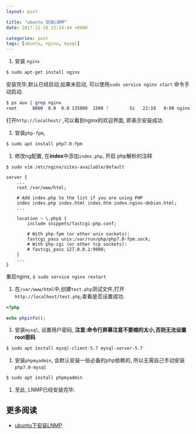 ```yaml
---
layout: post

title: "ubuntu 安装LNMP"
date: 2017-12-10 22:24:44 +0800

categories: post
tags: [ubuntu, nginx, mysql]
---
```



1. 安装 `nginx`
```bash
$ sudo apt-get install nginx
```
安装完毕,默认已经启动,如果未启动, 可以使用`sudo service nginx start` 命令手动启动.
```bash
$ ps aux | grep nginx
root      8860  0.0  0.0 135800  1508 ?        Ss   22:19   0:00 nginx: master process /usr/sbin/nginx -g daemon on; master_process on;
```
打开`http://localhost/` ,可以看到nginx的欢迎界面, 即表示安装成功.

1. 安装`php-fpm`,
```bash
$ sudo apt install php7.0-fpm
```

1. 修改ng配置, 在**index**中添加`index.php`, 开启 php解析的注释
```
$ sudo vim /etc/nginx/sites-available/default

server {
    ...
    root /var/www/html;

	# Add index.php to the list if you are using PHP
	index index.php index.html index.htm index.nginx-debian.html;
    ...

    location ~ \.php$ {
        include snippets/fastcgi-php.conf;

        # With php-fpm (or other unix sockets):
        fastcgi_pass unix:/var/run/php/php7.0-fpm.sock;
        # With php-cgi (or other tcp sockets):
        # fastcgi_pass 127.0.0.1:9000;
    }
    ...
}
```
重启nginx, `$ sudo service nginx restart`

1. 在`/var/www/html`中,创建`test.php`测试文件,打开`http://localhost/test.php`,查看是否设置成功.
```php
<?php

echo phpinfo();
```

1. 安装`mysql`, 设置用户密码, __注意:命令行屏幕注意不要缩的太小,否则无法设置root密码__
```bash
$ sudo apt install mysql-client-5.7 mysql-server-5.7
```

1. 安装`phpmyadmin`, 会默认安装一些必备的php依赖的, 所以无需自己手动安装`php7.0-mysql`
```bash
$ sudo apt install phpmyadmin
```

1. 至此, LNMP已经安装完毕.


## 更多阅读

- [ubuntu下安装LNMP](http://www.jianshu.com/p/8caa53830b8d)
